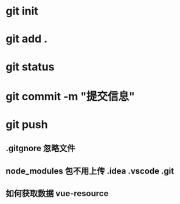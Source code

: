 # git init 
# git add . 
# git status 
# git commit -m "提交信息"
# 
# git push


## .gitgnore 忽略文件
##  node_modules 包不用上传  .idea .vscode .git
##  
##  
##  如何获取数据 vue-resource